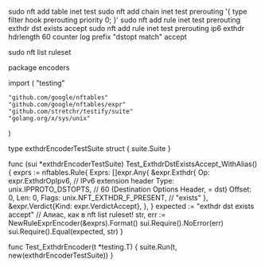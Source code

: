 sudo nft add table inet test
sudo nft add chain inet test prerouting '{ type filter hook prerouting priority 0; }'
sudo nft add rule inet test prerouting exthdr dst exists accept
sudo nft add rule inet test prerouting ip6 exthdr hdrlength 60 counter log prefix "dstopt match" accept


sudo nft list ruleset




package encoders

import (
	"testing"

	"github.com/google/nftables"
	"github.com/google/nftables/expr"
	"github.com/stretchr/testify/suite"
	"golang.org/x/sys/unix"
)

type exthdrEncoderTestSuite struct {
	suite.Suite
}

func (sui *exthdrEncoderTestSuite) Test_ExthdrDstExistsAccept_WithAlias() {
	exprs := nftables.Rule{
		Exprs: []expr.Any{
			&expr.Exthdr{
				Op:     expr.ExthdrOpIpv6,        // IPv6 extension header
				Type:   unix.IPPROTO_DSTOPTS,     // 60 (Destination Options Header, = dst)
				Offset: 0,
				Len:    0,
				Flags:  unix.NFT_EXTHDR_F_PRESENT, // "exists"
			},
			&expr.Verdict{Kind: expr.VerdictAccept},
		},
	}
	expected := "exthdr dst exists accept" // Алиас, как в nft list ruleset!
	str, err := NewRuleExprEncoder(&exprs).Format()
	sui.Require().NoError(err)
	sui.Require().Equal(expected, str)
}

func Test_ExthdrEncoder(t *testing.T) {
	suite.Run(t, new(exthdrEncoderTestSuite))
}











